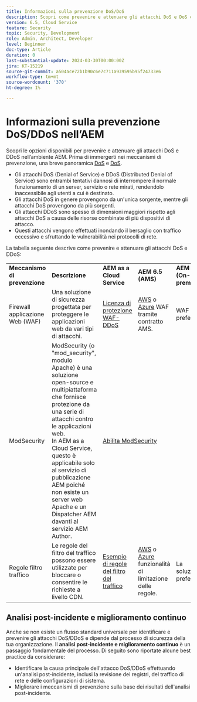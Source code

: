 ```yaml
---
title: Informazioni sulla prevenzione DoS/DoS
description: Scopri come prevenire e attenuare gli attacchi DoS e DoS contro l’AEM.
version: 6.5, Cloud Service
feature: Security
topic: Security, Development
role: Admin, Architect, Developer
level: Beginner
doc-type: Article
duration: 0
last-substantial-update: 2024-03-30T00:00:00Z
jira: KT-15219
source-git-commit: a504ace72b1b90c6e7c711a939595b95f24733e6
workflow-type: tm+mt
source-wordcount: '370'
ht-degree: 1%

---
```



# Informazioni sulla prevenzione DoS/DDoS nell’AEM

Scopri le opzioni disponibili per prevenire e attenuare gli attacchi DoS e DDoS nell’ambiente AEM. Prima di immergerti nei meccanismi di prevenzione, una breve panoramica [DoS](https://developer.mozilla.org/en-US/docs/Glossary/DOS_attack) e [DoS](https://developer.mozilla.org/en-US/docs/Glossary/Distributed_Denial_of_Service).

- Gli attacchi DoS (Denial of Service) e DDoS (Distributed Denial of Service) sono entrambi tentativi dannosi di interrompere il normale funzionamento di un server, servizio o rete mirati, rendendolo inaccessibile agli utenti a cui è destinato.
- Gli attacchi DoS in genere provengono da un&#39;unica sorgente, mentre gli attacchi DoS provengono da più sorgenti.
- Gli attacchi DDoS sono spesso di dimensioni maggiori rispetto agli attacchi DoS a causa delle risorse combinate di più dispositivi di attacco.
- Questi attacchi vengono effettuati inondando il bersaglio con traffico eccessivo e sfruttando le vulnerabilità nei protocolli di rete.

La tabella seguente descrive come prevenire e attenuare gli attacchi DoS e DDoS:

<table>
    <tbody>
        <tr>
            <td><strong>Meccanismo di prevenzione</strong></td>
            <td><strong>Descrizione</strong></td>
            <td><strong>AEM as a Cloud Service</strong></td>
            <td><strong>AEM 6.5 (AMS)</strong></td>
            <td><strong>AEM 6.5 (On-prem)</strong></td>
        </tr>
        <tr>
            <td>Firewall applicazione Web (WAF)</td>
            <td>Una soluzione di sicurezza progettata per proteggere le applicazioni web da vari tipi di attacchi.</td>
            <td>
            <a href="https://experienceleague.adobe.com/en/docs/experience-manager-learn/cloud-service/security/traffic-filter-and-waf-rules/examples-and-analysis#waf-rules" target="_blank">Licenza di protezione WAF-DDoS</a></td>
            <td><a href="https://docs.aws.amazon.com/waf/" target="_blank">AWS</a> o <a href="https://azure.microsoft.com/en-us/products/web-application-firewall" target="_blank">Azure</a> WAF tramite contratto AMS.</td>
            <td>WAF preferito</td>
        </tr>
        <tr>
            <td>ModSecurity</td>
            <td>ModSecurity (o "mod_security", modulo Apache) è una soluzione open-source e multipiattaforma che fornisce protezione da una serie di attacchi contro le applicazioni web.<br/> In AEM as a Cloud Service, questo è applicabile solo al servizio di pubblicazione AEM poiché non esiste un server web Apache e un Dispatcher AEM davanti al servizio AEM Author.</td>
            <td colspan="3"><a href="https://experienceleague.adobe.com/en/docs/experience-manager-learn/foundation/security/modsecurity-crs-dos-attack-protection" target="_blank">Abilita ModSecurity </a></td>
        </tr>
        <tr>
            <td>Regole filtro traffico</td>
            <td>Le regole del filtro del traffico possono essere utilizzate per bloccare o consentire le richieste a livello CDN.</td>
            <td><a href="https://experienceleague.adobe.com/en/docs/experience-manager-learn/cloud-service/security/traffic-filter-and-waf-rules/examples-and-analysis" target="_blank">Esempio di regole del filtro del traffico</a></td>
            <td><a href="https://docs.aws.amazon.com/waf/latest/developerguide/waf-rule-statement-type-rate-based.html" target="_blank">AWS</a> o <a href="https://learn.microsoft.com/en-us/azure/web-application-firewall/ag/rate-limiting-overview" target="_blank">Azure</a> funzionalità di limitazione delle regole.</td>
            <td>La soluzione preferita</td>
        </tr>
    </tbody>
</table>

## Analisi post-incidente e miglioramento continuo

Anche se non esiste un flusso standard universale per identificare e prevenire gli attacchi DoS/DDoS e dipende dal processo di sicurezza della tua organizzazione. Il **analisi post-incidente e miglioramento continuo** è un passaggio fondamentale del processo. Di seguito sono riportate alcune best practice da considerare:

- Identificare la causa principale dell&#39;attacco DoS/DDoS effettuando un&#39;analisi post-incidente, inclusi la revisione dei registri, del traffico di rete e delle configurazioni di sistema.
- Migliorare i meccanismi di prevenzione sulla base dei risultati dell&#39;analisi post-incidente.

